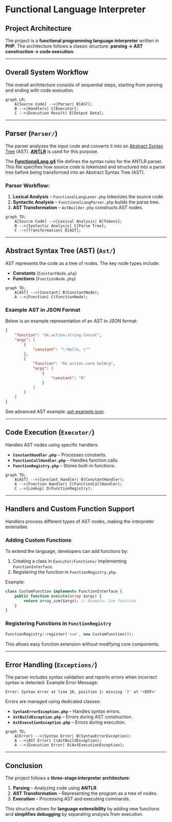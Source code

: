 # Functional Language Interpreter

## Project Architecture

The project is a **functional programming language interpreter** written in **PHP**. The architecture follows a classic structure: **parsing → AST construction → code execution**.

---

## Overall System Workflow

The overall architecture consists of sequential steps, starting from parsing and ending with code execution.

```mermaid
graph LR;
    A[Source Code] -->|Parser| B[AST];
    B -->|Handlers| C[Executor];
    C -->|Execution Result| E[Output Data];
```

---

## Parser (`Parser/`)

The parser analyzes the input code and converts it into an [Abstract Syntax Tree](https://en.wikipedia.org/wiki/Abstract_syntax_tree) (AST). **[ANTLR](https://www.antlr.org/)** is used for this purpose.

The **[FunctionalLang.g4](../FunctionalLang.g4)** file defines the syntax rules for the ANTLR parser. This file specifies how source code is tokenized and structured into a parse tree before being transformed into an Abstract Syntax Tree (AST).

### Parser Workflow:

1. **Lexical Analysis** – `FunctionalLangLexer.php` tokenizes the source code.
2. **Syntactic Analysis** – `FunctionalLangParser.php` builds the parse tree.
3. **AST Transformation** – `AstBuilder.php` constructs AST nodes.

```mermaid
graph TD;
    A[Source Code] -->|Lexical Analysis| B[Tokens];
    B -->|Syntactic Analysis| C[Parse Tree];
    C -->|Transformation| D[AST];
```

---

## Abstract Syntax Tree (AST) (`Ast/`)

AST represents the code as a tree of nodes. The key node types include:

- **Constants** (`ConstantNode.php`)
- **Functions** (`FunctionNode.php`)

```mermaid
graph TD;
    A[AST] -->|Constant| B(ConstantNode);
    A -->|Function| C(FunctionNode);
```

### Example AST in JSON Format

Below is an example representation of an AST in JSON format:

```json
{
    "function": "bk.action.string.Concat",
    "args": [
        {
            "constant": "\"Hello, \""
        },
        {
            "function": "bk.action.core.GetArg",
            "args": [
                {
                    "constant": "0"
                }
            ]
        }
    ]
}
```

See advanced AST example: [ast-example.json](./ast-example.json).

---

## Code Execution (`Executor/`)

Handles AST nodes using specific handlers:

- **`ConstantHandler.php`** – Processes constants.
- **`FunctionCallHandler.php`** – Handles function calls.
- **`FunctionRegistry.php`** – Stores built-in functions.

```mermaid
graph TD;
    A[AST] -->|Constant Handler| B(ConstantHandler);
    A -->|Function Handler| C(FunctionCallHandler);
    C -->|Lookup| D(FunctionRegistry);
```

---

## Handlers and Custom Function Support

Handlers process different types of AST nodes, making the interpreter extensible.

### Adding Custom Functions

To extend the language, developers can add functions by:

1. Creating a class in `Executor/Functions/` implementing `FunctionInterface`.
2. Registering the function in `FunctionRegistry.php`.

Example:

```php
class CustomFunction implements FunctionInterface {
    public function execute(array $args) {
        return array_sum($args); // Example: Sum function
    }
}
```

### Registering Functions in `FunctionRegistry`

```php
FunctionRegistry::register('sum', new CustomFunction());
```

This allows easy function extension without modifying core components.

---

## Error Handling (`Exceptions/`)

The parser includes syntax validation and reports errors when incorrect syntax is detected. Example Error Message:
```plaintext
Error: Syntax error at line 10, position 1: missing ')' at '<EOF>'
```
Errors are managed using dedicated classes:

- **`SyntaxErrorException.php`** – Handles syntax errors.
- **`AstBuildException.php`** – Errors during AST construction.
- **`AstExecutionException.php`** – Errors during execution.

```mermaid
graph TD;
    A[Error] -->|Syntax Error| B(SyntaxErrorException);
    A -->|AST Error| C(AstBuildException);
    A -->|Execution Error| D(AstExecutionException);
```

---

## Conclusion

The project follows a **three-stage interpreter architecture**:

1. **Parsing** – Analyzing code using **ANTLR**.
2. **AST Transformation** – Representing the program as a tree of nodes.
3. **Execution** – Processing AST and executing commands.

This structure allows for **language extensibility** by adding new functions and **simplifies debugging** by separating analysis from execution.

